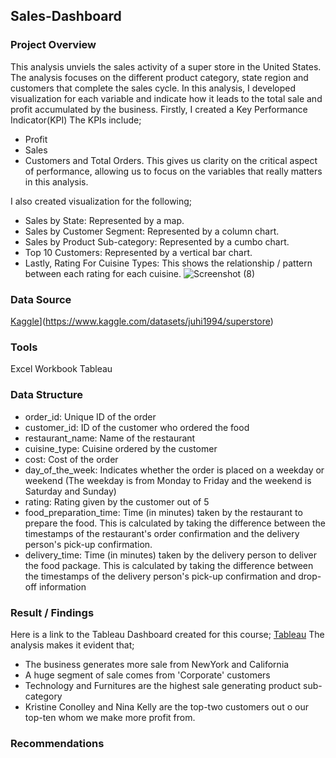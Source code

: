 ## Sales-Dashboard
### Project Overview
This analysis unviels the sales activity of a super store in the United States. The analysis focuses on the different product category, state region and customers that complete the sales cycle. In this analysis, I developed visualization for each variable and indicate how it leads to the total sale and profit accumulated by the business. Firstly, I created a Key Performance Indicator(KPI)
The KPIs include;
- Profit
- Sales
- Customers and Total Orders. This gives us clarity on the critical aspect of performance, allowing us to focus on the variables that really matters in this analysis.

I also created visualization for the following;
- Sales by State: Represented by a map.
- Sales by Customer Segment: Represented by a column chart.
- Sales by Product Sub-category: Represented by a cumbo chart.
- Top 10 Customers: Represented by a vertical bar chart.
- Lastly, Rating For Cuisine Types: This shows the relationship / pattern between each rating for each cuisine.
![Screenshot (8)](https://github.com/NURATBASHIRU/Sales-Dashboard/assets/167202411/ad9b48d0-6175-4fae-9639-3565eb317101)


### Data Source
[Kaggle](https://www.kaggle.com/datasets/ahsan81/food-ordering-and-delivery-app-dataset)](https://www.kaggle.com/datasets/juhi1994/superstore)

### Tools
Excel Workbook
Tableau

### Data Structure
- order_id: Unique ID of the order
- customer_id: ID of the customer who ordered the food
- restaurant_name: Name of the restaurant
- cuisine_type: Cuisine ordered by the customer
- cost: Cost of the order
- day_of_the_week: Indicates whether the order is placed on a weekday or weekend (The weekday is from Monday to Friday and the weekend is Saturday and Sunday)
- rating: Rating given by the customer out of 5
- food_preparation_time: Time (in minutes) taken by the restaurant to prepare the food. This is calculated by taking the difference between the timestamps of the restaurant's order confirmation and the delivery person's pick-up confirmation.
- delivery_time: Time (in minutes) taken by the delivery person to deliver the food package. This is calculated by taking the difference between the timestamps of the delivery person's pick-up confirmation and drop-off information
### Result / Findings
Here is a link to the Tableau Dashboard created for this course; [Tableau](https://public.tableau.com/views/SalesDashboard_17194921581560/Dashboard2?:language=en-US&:sid=&:redirect=auth&:display_count=n&:origin=viz_share_link)
The analysis makes it evident that;
- The business generates more sale from NewYork and California
- A huge segment of sale comes from 'Corporate' customers
- Technology and Furnitures are the highest sale generating product sub-category
- Kristine Conolley and Nina Kelly are the top-two customers out o our top-ten whom we make more profit from. 

### Recommendations
